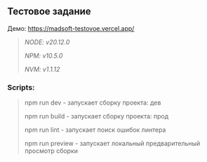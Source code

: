 ## Тестовое задание
Демо: https://madsoft-testovoe.vercel.app/

> *NODE: v20.12.0*
>
> *NPM: v10.5.0*
>
> *NVM: v1.1.12*

### Scripts:
> npm run dev - запускает сборку проекта: дев
>
> npm run build - запускает сборку проекта: прод
> 
> npm run lint - запускает поиск ошибок линтера
>
> npm run preview - запускает локальный предварительный просмотр сборки
